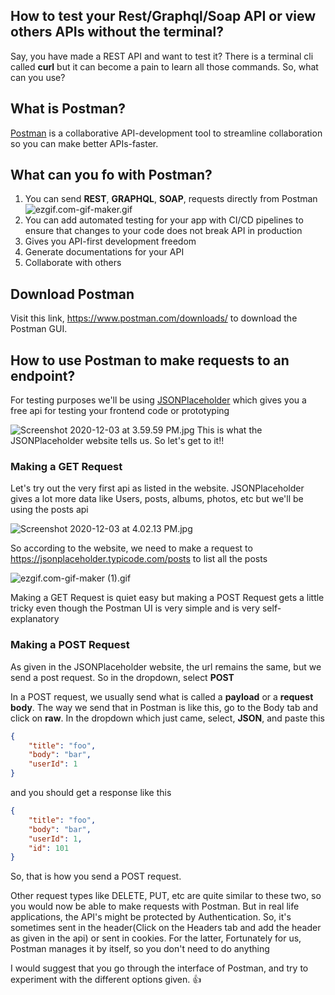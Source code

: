 ## How to test your Rest/Graphql/Soap API or view others APIs without the terminal?

Say, you have made a REST API and want to test it? There is a terminal cli called **curl** but it can become a pain to learn all those commands. So, what can you use?

## What is Postman?
 [Postman](https://www.postman.com/)  is a collaborative API-development tool to streamline collaboration so you can make better APIs-faster.

## What can you fo with Postman?

1. You can send **REST**, **GRAPHQL**, **SOAP**, requests directly from Postman
![ezgif.com-gif-maker.gif](https://cdn.hashnode.com/res/hashnode/image/upload/v1606991127826/XLZRojHP2.gif)
2. You can add automated testing for your app with CI/CD pipelines to ensure that changes to your code does not break API in production
3. Gives you API-first development freedom
4. Generate documentations for your API
5. Collaborate with others 

## Download Postman
Visit this link, https://www.postman.com/downloads/ to download the Postman GUI.

## How to use Postman to make requests to an endpoint?
For testing purposes we'll be using [JSONPlaceholder](https://jsonplaceholder.typicode.com/) which gives you a free api for testing your frontend code or prototyping

![Screenshot 2020-12-03 at 3.59.59 PM.jpg](https://cdn.hashnode.com/res/hashnode/image/upload/v1606991403057/BiXbVpws3.jpeg)
This is what the JSONPlaceholder website tells us. So let's get to it!!

### Making a GET Request
Let's try out the very first api as listed in the website. JSONPlaceholder gives a lot more data like Users, posts, albums, photos, etc but we'll be using the posts api

![Screenshot 2020-12-03 at 4.02.13 PM.jpg](https://cdn.hashnode.com/res/hashnode/image/upload/v1606991536572/LXhB3puaE.jpeg)

So according to the website, we need to make a request to https://jsonplaceholder.typicode.com/posts to list all the posts

![ezgif.com-gif-maker (1).gif](https://cdn.hashnode.com/res/hashnode/image/upload/v1606992023035/vsBJ_r_A0.gif)

Making a GET Request is quiet easy but making a POST Request gets a little tricky even though the Postman UI is very simple and is very self-explanatory

### Making a POST Request
As given in the JSONPlaceholder website, the url remains the same, but we send a post request. So in the dropdown, select **POST**

In a POST request, we usually send what is called a **payload** or a **request body**. The way we send that in Postman is like this, go to the Body tab and click on **raw**. In the dropdown which just came, select, **JSON**, and paste this
```json
{
    "title": "foo",
    "body": "bar",
    "userId": 1
}
```
and you should get a response like this
```json
{
    "title": "foo",
    "body": "bar",
    "userId": 1,
    "id": 101
}
```
So, that is how you send a POST request.

Other request types like DELETE, PUT, etc are quite similar to these two, so you would now be able to make requests with Postman. 
But in real life applications, the API's might be protected by Authentication. So, it's sometimes sent in the header(Click on the Headers tab and add the header as given in the api) or sent in cookies.
For the latter, Fortunately for us, Postman manages it by itself, so you don't need to do anything

I would suggest that you go through the interface of Postman, and try to experiment with the different options given. 👍